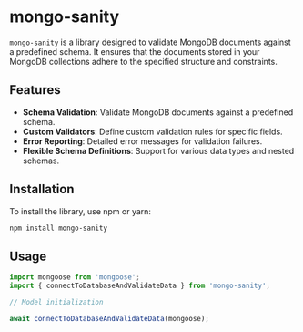 # mongo-sanity

`mongo-sanity` is a library designed to validate MongoDB documents against a predefined schema. It ensures that the documents stored in your MongoDB collections adhere to the specified structure and constraints.

## Features

- **Schema Validation**: Validate MongoDB documents against a predefined schema.
- **Custom Validators**: Define custom validation rules for specific fields.
- **Error Reporting**: Detailed error messages for validation failures.
- **Flexible Schema Definitions**: Support for various data types and nested schemas.

## Installation

To install the library, use npm or yarn:

```sh
npm install mongo-sanity
```

## Usage

```typescript
import mongoose from 'mongoose';
import { connectToDatabaseAndValidateData } from 'mongo-sanity';

// Model initialization

await connectToDatabaseAndValidateData(mongoose);
```
